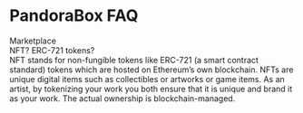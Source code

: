 # PandoraBox FAQ

<div>Marketplace</div>

<div>NFT? ERC-721 tokens?</div>
NFT stands for non-fungible tokens like ERC-721 (a smart contract standard) tokens which are hosted on Ethereum’s own blockchain. NFTs are unique digital items such as collectibles or artworks or game items. As an artist, by tokenizing your work you both ensure that it is unique and brand it as your work. The actual ownership is blockchain-managed.
